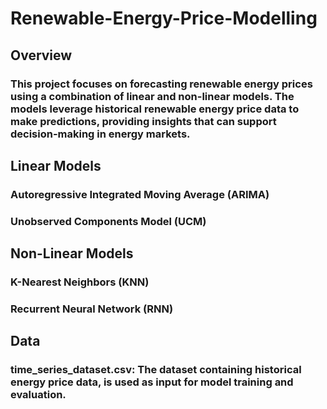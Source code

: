 # Renewable-Energy-Price-Modelling


## Overview

### This project focuses on forecasting renewable energy prices using a combination of linear and non-linear models. The models leverage historical renewable energy price data to make predictions, providing insights that can support decision-making in energy markets.

## Linear Models
### Autoregressive Integrated Moving Average (ARIMA)
### Unobserved Components Model (UCM)
## Non-Linear Models
### K-Nearest Neighbors (KNN)
### Recurrent Neural Network (RNN)

## Data
### time_series_dataset.csv: The dataset containing historical energy price data, is used as input for model training and evaluation.
